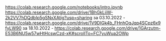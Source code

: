 https://colab.research.google.com/notebooks/intro.ipynb
https://colab.research.google.com/drive/1BhGkLiiW-2k2VV7hDQdbIp5gSNxXAtig?usp=sharing
за 03.10.2022 - https://colab.research.google.com/drive/1V9DIGk4b_FHnhOqJqp4SCpz6x9fyLW90
за 18.10.2022 - https://colab.research.google.com/drive/1GArzutm-E53B6NU5w57wHtHcswCzd-xK#scrollTo=FC7yuWua2OWp
